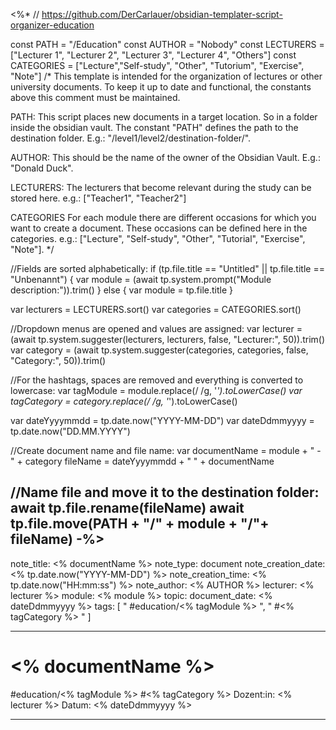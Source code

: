 <%*
// https://github.com/DerCarlauer/obsidian-templater-script-organizer-education

const PATH = "/Education"
const AUTHOR = "Nobody"
const LECTURERS = ["Lecturer 1", "Lecturer 2", "Lecturer 3", "Lecturer 4", "Others"]
const CATEGORIES = ["Lecture","Self-study", "Other", "Tutorium", "Exercise", "Note"]
/*
This template is intended for the organization of lectures or other university documents. To keep it up to date and functional, the constants above this comment must be maintained.

PATH: This script places new documents in a target location. So in a folder inside the obsidian vault. The constant "PATH" defines the path to the destination folder. E.g.: "/level1/level2/destination-folder/".

AUTHOR: This should be the name of the owner of the Obsidian Vault. E.g.: "Donald Duck".

LECTURERS: The lecturers that become relevant during the study can be stored here. e.g.: ["Teacher1", "Teacher2"]

CATEGORIES For each module there are different occasions for which you want to create a document. These occasions can be defined here in the categories. e.g.: ["Lecture", "Self-study", "Other", "Tutorial", "Exercise", "Note"].
*/

//Fields are sorted alphabetically:
if (tp.file.title == "Untitled" || tp.file.title == "Unbenannt")  {
	var module = (await tp.system.prompt("Module description:")).trim()
} else {
	var module = tp.file.title
}

var lecturers = LECTURERS.sort()
var categories = CATEGORIES.sort()

//Dropdown menus are opened and values are assigned:
var lecturer = (await tp.system.suggester(lecturers, lecturers, false, "Lecturer:", 50)).trim()
var category = (await tp.system.suggester(categories, categories, false, "Category:", 50)).trim()

//For the hashtags, spaces are removed and everything is converted to lowercase:
var tagModule = module.replace(/ /g, '_').toLowerCase()
var tagCategory = category.replace(/ /g, '_').toLowerCase()

var dateYyyymmdd = tp.date.now("YYYY-MM-DD")
var dateDdmmyyyy = tp.date.now("DD.MM.YYYY")

//Create document name and file name:
var documentName = module + " - " + category
fileName = dateYyyymmdd + " " + documentName

//Name file and move it to the destination folder:
await tp.file.rename(fileName)
await tp.file.move(PATH + "/" + module + "/"+ fileName)
-%>
---
note_title: <% documentName %>
note_type: document
note_creation_date: <% tp.date.now("YYYY-MM-DD") %>
note_creation_time:  <% tp.date.now("HH:mm:ss") %>
note_author: <% AUTHOR %>
lecturer: <% lecturer %>
module:  <% module %>
topic:
document_date: <% dateDdmmyyyy %>
tags: [ " #education/<% tagModule %> ", " #<% tagCategory %> " ]

---
# <% documentName %>
#education/<% tagModule %>  #<% tagCategory %>
Dozent:in: <% lecturer %>
Datum: <% dateDdmmyyyy %>

---
